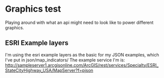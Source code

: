 # Graphics test

Playing around with what an api might need to look like to power different graphics.

## ESRI Example layers

I'm using the esri example layers as the basic for my JSON examples, which I've
put in json/map_indicators/
The example service I'm is: http://sampleserver1.arcgisonline.com/ArcGIS/rest/services/Specialty/ESRI_StateCityHighway_USA/MapServer?f=pjson
